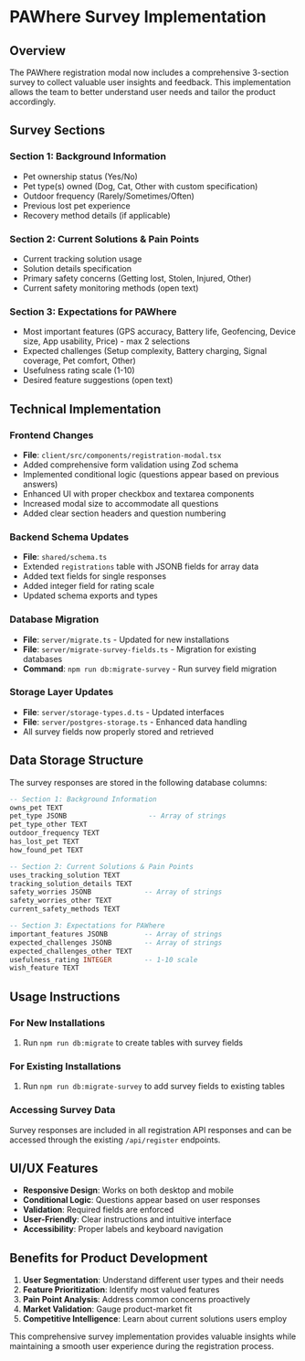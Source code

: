 # PAWhere Survey Implementation

## Overview
The PAWhere registration modal now includes a comprehensive 3-section survey to collect valuable user insights and feedback. This implementation allows the team to better understand user needs and tailor the product accordingly.

## Survey Sections

### Section 1: Background Information
- Pet ownership status (Yes/No)
- Pet type(s) owned (Dog, Cat, Other with custom specification)
- Outdoor frequency (Rarely/Sometimes/Often)
- Previous lost pet experience
- Recovery method details (if applicable)

### Section 2: Current Solutions & Pain Points
- Current tracking solution usage
- Solution details specification
- Primary safety concerns (Getting lost, Stolen, Injured, Other)
- Current safety monitoring methods (open text)

### Section 3: Expectations for PAWhere
- Most important features (GPS accuracy, Battery life, Geofencing, Device size, App usability, Price) - max 2 selections
- Expected challenges (Setup complexity, Battery charging, Signal coverage, Pet comfort, Other)
- Usefulness rating scale (1-10)
- Desired feature suggestions (open text)

## Technical Implementation

### Frontend Changes
- **File**: `client/src/components/registration-modal.tsx`
- Added comprehensive form validation using Zod schema
- Implemented conditional logic (questions appear based on previous answers)
- Enhanced UI with proper checkbox and textarea components
- Increased modal size to accommodate all questions
- Added clear section headers and question numbering

### Backend Schema Updates
- **File**: `shared/schema.ts`
- Extended `registrations` table with JSONB fields for array data
- Added text fields for single responses
- Added integer field for rating scale
- Updated schema exports and types

### Database Migration
- **File**: `server/migrate.ts` - Updated for new installations
- **File**: `server/migrate-survey-fields.ts` - Migration for existing databases
- **Command**: `npm run db:migrate-survey` - Run survey field migration

### Storage Layer Updates
- **File**: `server/storage-types.d.ts` - Updated interfaces
- **File**: `server/postgres-storage.ts` - Enhanced data handling
- All survey fields now properly stored and retrieved

## Data Storage Structure

The survey responses are stored in the following database columns:

```sql
-- Section 1: Background Information
owns_pet TEXT
pet_type JSONB                    -- Array of strings
pet_type_other TEXT
outdoor_frequency TEXT
has_lost_pet TEXT
how_found_pet TEXT

-- Section 2: Current Solutions & Pain Points
uses_tracking_solution TEXT
tracking_solution_details TEXT
safety_worries JSONB             -- Array of strings
safety_worries_other TEXT
current_safety_methods TEXT

-- Section 3: Expectations for PAWhere
important_features JSONB         -- Array of strings
expected_challenges JSONB        -- Array of strings
expected_challenges_other TEXT
usefulness_rating INTEGER        -- 1-10 scale
wish_feature TEXT
```

## Usage Instructions

### For New Installations
1. Run `npm run db:migrate` to create tables with survey fields

### For Existing Installations
1. Run `npm run db:migrate-survey` to add survey fields to existing tables

### Accessing Survey Data
Survey responses are included in all registration API responses and can be accessed through the existing `/api/register` endpoints.

## UI/UX Features

- **Responsive Design**: Works on both desktop and mobile
- **Conditional Logic**: Questions appear based on user responses
- **Validation**: Required fields are enforced
- **User-Friendly**: Clear instructions and intuitive interface
- **Accessibility**: Proper labels and keyboard navigation

## Benefits for Product Development

1. **User Segmentation**: Understand different user types and their needs
2. **Feature Prioritization**: Identify most valued features
3. **Pain Point Analysis**: Address common concerns proactively
4. **Market Validation**: Gauge product-market fit
5. **Competitive Intelligence**: Learn about current solutions users employ

This comprehensive survey implementation provides valuable insights while maintaining a smooth user experience during the registration process.
